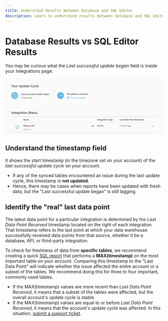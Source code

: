 ```yaml
---
title: Understand Results Between Database and SQL Editor
description: Learn to understand results between database and SQL editor.
---
```

# Database Results vs SQL Editor Results

You may be curious what the _Last successful update began_ field is inside your Integrations page:

![Last_successful_update.png](../../../assets/Last_successful_update.png)

## Understand the timestamp field

It shows the start timestamp (in the timezone set on your account) of the _last successful update cycle_ on your account.

-  If any of the synced tables encountered an issue during the last update cycle, this timestamp is **not updated**.
-  Hence, there may be cases when reports have been updated with fresh data, but the "Last successful update began" is still lagging.

## Identify the "real" last data point

The latest data point for a particular integration is determined by the _Last Data Point Received_ timestamp located on the right of each integration. That timestamp refers to the last point at which your data warehouse successfully received data points from that source, whether it be a database, API, or third-party integration.

To check for freshness of data from **specific tables**, we recommend creating a quick [SQL report](../../dev-reports/sql-rpt-bldr.md) that performs a **MAX(timestamp)** on the most important table on your account. Comparing this timestamp to the "Last Data Point" will indicate whether the issue affected the entire account or a subset of the tables. We recommend doing this for three to four important, commonly used tables.

-  If the MAX(timestamp) values are more recent than _Last Data Point Received_, it means that a subset of the tables were affected, but the overall account's update cycle is stable.
-  If the MAX(timestamp) values are equal to or before _Last Data Point Received_, it means that the account's update cycle was affected. In this situation, [submit a support ticket](../../getting-started/support.md).
